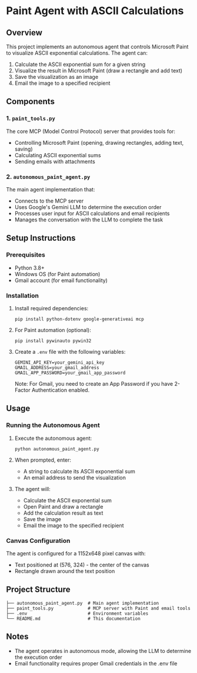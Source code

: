 # Paint Agent with ASCII Calculations

## Overview
This project implements an autonomous agent that controls Microsoft Paint to visualize ASCII exponential calculations. The agent can:
1. Calculate the ASCII exponential sum for a given string
2. Visualize the result in Microsoft Paint (draw a rectangle and add text)
3. Save the visualization as an image
4. Email the image to a specified recipient

## Components

### 1. `paint_tools.py`
The core MCP (Model Control Protocol) server that provides tools for:
- Controlling Microsoft Paint (opening, drawing rectangles, adding text, saving)
- Calculating ASCII exponential sums
- Sending emails with attachments

### 2. `autonomous_paint_agent.py`
The main agent implementation that:
- Connects to the MCP server
- Uses Google's Gemini LLM to determine the execution order
- Processes user input for ASCII calculations and email recipients
- Manages the conversation with the LLM to complete the task

## Setup Instructions

### Prerequisites
- Python 3.8+
- Windows OS (for Paint automation)
- Gmail account (for email functionality)

### Installation
1. Install required dependencies:
   ```
   pip install python-dotenv google-generativeai mcp
   ```

2. For Paint automation (optional):
   ```
   pip install pywinauto pywin32
   ```

3. Create a `.env` file with the following variables:
   ```
   GEMINI_API_KEY=your_gemini_api_key
   GMAIL_ADDRESS=your_gmail_address
   GMAIL_APP_PASSWORD=your_gmail_app_password
   ```

   Note: For Gmail, you need to create an App Password if you have 2-Factor Authentication enabled.

## Usage

### Running the Autonomous Agent
1. Execute the autonomous agent:
   ```
   python autonomous_paint_agent.py
   ```

2. When prompted, enter:
   - A string to calculate its ASCII exponential sum
   - An email address to send the visualization

3. The agent will:
   - Calculate the ASCII exponential sum
   - Open Paint and draw a rectangle
   - Add the calculation result as text
   - Save the image
   - Email the image to the specified recipient

### Canvas Configuration
The agent is configured for a 1152x648 pixel canvas with:
- Text positioned at (576, 324) - the center of the canvas
- Rectangle drawn around the text position

## Project Structure
```
├── autonomous_paint_agent.py  # Main agent implementation
├── paint_tools.py             # MCP server with Paint and email tools
├── .env                       # Environment variables
└── README.md                  # This documentation
```

## Notes
- The agent operates in autonomous mode, allowing the LLM to determine the execution order
- Email functionality requires proper Gmail credentials in the .env file 

